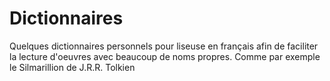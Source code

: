 # Dictionnaires
 Quelques dictionnaires personnels pour liseuse en français afin de faciliter la lecture d'oeuvres avec beaucoup de noms propres. Comme par exemple le Silmarillion de J.R.R. Tolkien
